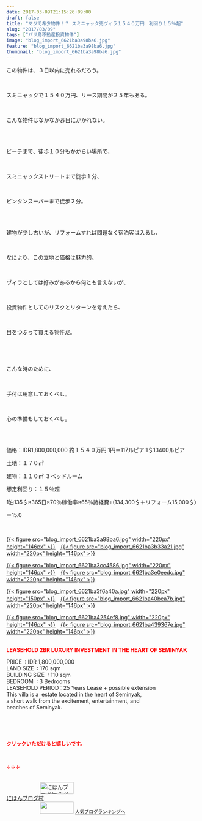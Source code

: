 ```yaml
---
date: 2017-03-09T21:15:26+09:00
draft: false
title: "マジで希少物件！？ スミニャック売ヴィラ１５４０万円　利回り１５％超"
slug: "2017/03/09"
tags: ["バリ島不動産投資物件"]
image: "blog_import_6621ba3a98ba6.jpg"
feature: "blog_import_6621ba3a98ba6.jpg"
thumbnail: "blog_import_6621ba3a98ba6.jpg"
---
```

<p>この物件は、３日以内に売れるだろう。</p><p> </p><p>スミニャックで１５４０万円、リース期間が２５年もある。</p><p> </p><p>こんな物件はなかなかお目にかかれない。</p><p> </p><p><br/>ビーチまで、徒歩１０分もかからい場所で、</p><p> </p><p>スミニャックストリートまで徒歩１分、</p><p> </p><p>ビンタンスーパーまで徒歩２分。</p><p> </p><p><br/>建物が少し古いが、リフォームすれば問題なく宿泊客は入るし、</p><p> </p><p>なにより、この立地と価格は魅力的。</p><p> </p><p>ヴィラとしては好みがあるから何とも言えないが、</p><p> </p><p>投資物件としてのリスクとリターンを考えたら、</p><p> </p><p>目をつぶって買える物件だ。</p><p> </p><p> </p><p>こんな時のために、</p><p> </p><p>手付は用意しておくべし。</p><p> </p><p>心の準備もしておくべし。</p><p> </p><p><br/>価格：IDR1,800,000,000 約１５４０万円 1円＝117ルピア 1＄13400ルピア</p><p>土地：１７０㎡</p><p>建物：１１０㎡ ３ベッドルーム</p><p>想定利回り：１５％超</p><p>1泊135＄×365日×70％稼働率×65％諸経費÷(134,300＄＋リフォーム15,000＄）</p><p>＝15.0</p><p> </p><p><a href="blog_import_6621ba3a98ba6.jpg">{{< figure src="blog_import_6621ba3a98ba6.jpg" width="220px" height="146px" >}}</a>　<a href="blog_import_6621ba3b33a21.jpg">{{< figure src="blog_import_6621ba3b33a21.jpg" width="220px" height="146px" >}}</a></p><p><a href="blog_import_6621ba3cc4586.jpg">{{< figure src="blog_import_6621ba3cc4586.jpg" width="220px" height="146px" >}}</a>　<a href="blog_import_6621ba3e0eedc.jpg">{{< figure src="blog_import_6621ba3e0eedc.jpg" width="220px" height="146px" >}}</a></p><p><a href="blog_import_6621ba3f6a40a.jpg">{{< figure src="blog_import_6621ba3f6a40a.jpg" width="220px" height="150px" >}}</a>　<a href="blog_import_6621ba40bea7b.jpg">{{< figure src="blog_import_6621ba40bea7b.jpg" width="220px" height="146px" >}}</a></p><p><a href="blog_import_6621ba4254ef8.jpg">{{< figure src="blog_import_6621ba4254ef8.jpg" width="220px" height="146px" >}}</a>　<a href="blog_import_6621ba439367e.jpg">{{< figure src="blog_import_6621ba439367e.jpg" width="220px" height="146px" >}}</a></p><p><br/><span style="color: rgb(255, 0, 0);"><span style="font-weight: bold;">LEASEHOLD 2BR LUXURY INVESTMENT IN THE HEART OF SEMINYAK</span></span></p><p>PRICE  : IDR 1,800,000,000   <br/>LAND SIZE  : 170 sqm   <br/>BUILDING SIZE  : 110 sqm   <br/>BEDROOM  : 3 Bedrooms   <br/>LEASEHOLD PERIOD : 25 Years Lease + possible extension   <br/>This villa is a  estate located in the heart of Seminyak,      <br/>a short walk from the excitement, entertainment, and      <br/>beaches of Seminyak.      </p><p> </p><p> </p><p><font color="#ff0000" size="2"><strong>クリックいただけると嬉しいです。</strong></font></p><p></p><p> </p><p><font color="#ff0000" size="2"><strong>↓↓↓</strong></font></p><p><br/><a href="ranking.html?p_cid=01260127" target="_blank"><img alt="にほんブログ村 海外生活ブログ バリ島情報へ" border="0" height="31" src="data:image/svg+xml;charset=utf-8,%3Csvg%20xmlns%3D%22http%3A%2F%2Fwww.w3.org%2F2000%2Fsvg%22%20title%3D%22Placeholder%20for%20Images%22%20role%3D%22presentation%22%20viewBox%3D%220%200%2088%2031%22%20%2F%3E" width="88" data-src="https://img-proxy.blog-video.jp/images?url=http%3A%2F%2Foverseas.blogmura.com%2Fbali%2Fimg%2Fbali88_31.gif" style="aspect-ratio: auto 88 / 31;"/><noscript><img alt="にほんブログ村 海外生活ブログ バリ島情報へ" border="0" height="31" src="https://img-proxy.blog-video.jp/images?url=http%3A%2F%2Foverseas.blogmura.com%2Fbali%2Fimg%2Fbali88_31.gif" width="88"></noscript></a><br/><a href="ranking.html?p_cid=01260127" target="_blank">にほんブログ村</a><br/><a href="link.php?1804582" title="人気ブログランキングへ"><img border="0" height="31" src="data:image/svg+xml;charset=utf-8,%3Csvg%20xmlns%3D%22http%3A%2F%2Fwww.w3.org%2F2000%2Fsvg%22%20title%3D%22Placeholder%20for%20Images%22%20role%3D%22presentation%22%20viewBox%3D%220%200%2088%2031%22%20%2F%3E" width="88" data-src="https://blog.with2.net/img/banner/banner_22.gif" style="aspect-ratio: auto 88 / 31;"/><noscript><img border="0" height="31" src="https://blog.with2.net/img/banner/banner_22.gif" width="88"></noscript></a> <a href="link.php?1804582" style="font-size: 12px;">人気ブログランキングへ</a></p>

